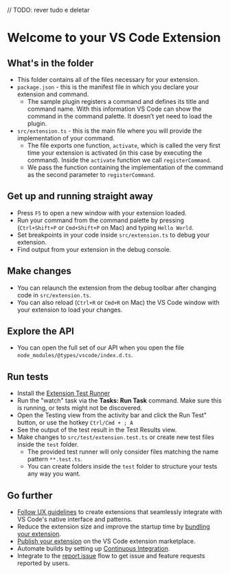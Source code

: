 // TODO: rever tudo e deletar

# Welcome to your VS Code Extension

## What's in the folder

* This folder contains all of the files necessary for your extension.
* `package.json` - this is the manifest file in which you declare your extension and command.
  * The sample plugin registers a command and defines its title and command name. With this information VS Code can show the command in the command palette. It doesn’t yet need to load the plugin.
* `src/extension.ts` - this is the main file where you will provide the implementation of your command.
  * The file exports one function, `activate`, which is called the very first time your extension is activated (in this case by executing the command). Inside the `activate` function we call `registerCommand`.
  * We pass the function containing the implementation of the command as the second parameter to `registerCommand`.

## Get up and running straight away

* Press `F5` to open a new window with your extension loaded.
* Run your command from the command palette by pressing (`Ctrl+Shift+P` or `Cmd+Shift+P` on Mac) and typing `Hello World`.
* Set breakpoints in your code inside `src/extension.ts` to debug your extension.
* Find output from your extension in the debug console.

## Make changes

* You can relaunch the extension from the debug toolbar after changing code in `src/extension.ts`.
* You can also reload (`Ctrl+R` or `Cmd+R` on Mac) the VS Code window with your extension to load your changes.

## Explore the API

* You can open the full set of our API when you open the file `node_modules/@types/vscode/index.d.ts`.

## Run tests

* Install the [Extension Test Runner](https://marketplace.visualstudio.com/items?itemName=ms-vscode.extension-test-runner)
* Run the "watch" task via the **Tasks: Run Task** command. Make sure this is running, or tests might not be discovered.
* Open the Testing view from the activity bar and click the Run Test" button, or use the hotkey `Ctrl/Cmd + ; A`
* See the output of the test result in the Test Results view.
* Make changes to `src/test/extension.test.ts` or create new test files inside the `test` folder.
  * The provided test runner will only consider files matching the name pattern `**.test.ts`.
  * You can create folders inside the `test` folder to structure your tests any way you want.

## Go further

* [Follow UX guidelines](https://code.visualstudio.com/api/ux-guidelines/overview) to create extensions that seamlessly integrate with VS Code's native interface and patterns.
* Reduce the extension size and improve the startup time by [bundling your extension](https://code.visualstudio.com/api/working-with-extensions/bundling-extension).
* [Publish your extension](https://code.visualstudio.com/api/working-with-extensions/publishing-extension) on the VS Code extension marketplace.
* Automate builds by setting up [Continuous Integration](https://code.visualstudio.com/api/working-with-extensions/continuous-integration).
* Integrate to the [report issue](https://code.visualstudio.com/api/get-started/wrapping-up#issue-reporting) flow to get issue and feature requests reported by users.
